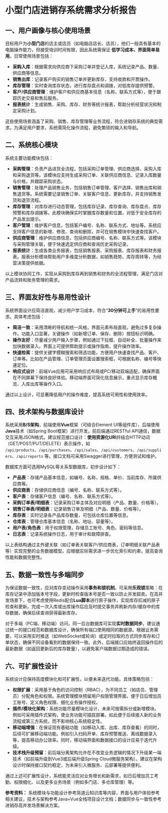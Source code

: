 # 小型门店进销存系统需求分析报告

## 一、用户画像与核心使用场景

目标用户为**小型门店**的店主或店员（如电脑店店长、店员），他们一般具有基本的电脑操作能力，但接受培训时间有限，因此系统需保证 **低学习成本、界面简单易用**。日常使用场景包括：

* **采购入库**：根据需求向供应商下采购订单并登记入库，系统记录产品、数量、供应商等信息。
* **销售出库**：记录客户购买的销售订单并更新库存，支持收款和开票操作。
* **库存管理**：实时查询库存状态，进行库存盘点和调拨，对低库存提供预警。
* **客户/供应商管理**：维护客户和供应商基本信息（名称、联系方式等），便于跟踪历史交易和售后服务。
* **报表统计**：生成销售、采购、库存、财务等统计报表，帮助分析经营状况和制定采购计划。

这些使用场景涵盖了采购、销售、库存管理等业务流程，符合进销存系统的典型需求。为满足用户要求，系统需简化操作流程，避免繁琐的输入和导航。

## 二、系统核心模块

系统主要功能模块包括：

* **采购管理**：负责产品进货全流程，包括采购订单管理、供应商选择、采购入库和采购退货等。该模块应支持生成采购订单、关联供应商信息、记录入库数量与价格，并跟踪采购状态。
* **销售管理**：处理产品销售业务，包括销售订单管理、客户选择、销售出库和销售退货等。系统需要记录销售订单、关联客户信息、更新库存，并支持销售发货和退货流程。
* **库存管理**：对库存进行动态管理，包括库存记录、库存查询、库存盘点、库存预警和库存调拨等。此模块确保实时掌握库存数量和位置，对低于安全库存的产品发出提示。
* **客户管理**：维护客户信息，包括客户编号、名称、联系方式、地址等。系统应支持客户信息的新增、修改、查询和删除，并可在销售模块中快速查找客户。
* **供应商管理**：维护供应商信息，包括供应商编号、名称、联系方式等。该模块与采购管理关联，便于快速选定供应商和查询历史采购记录。
* **报表统计**：生成各类业务报表，包括销售报表、采购报表、库存报表和财务报表。报表分析模块帮助用户多维度分析数据，如销售趋势、库存周转等，为经营决策提供依据。

以上模块协同工作，实现从采购到库存再到销售和财务的全流程管理，满足门店对产品流转和账务管理的需求。

## 三、界面友好性与易用性设计

系统界面设计应简洁直观，减少用户学习成本，符合“**30分钟可上手**”的易用性要求。具体考虑包括：

* **简洁一致**：采用清晰的导航和统一风格，界面元素布局直观，避免过多复杂操作。功能入口显著，关键操作（如新增订单、保存、删除）按钮标识明确。
* **操作友好**：尽量减少用户输入步骤，例如通过下拉框、自动补全、批量操作来加快数据录入。界面上可提供帮助提示或操作指南，提升操作效率。
* **快速检索**：提供关键字模糊搜索和筛选功能，方便用户快速查找产品、客户、订单等。比如在产品管理、订单管理页面设置搜索框，可根据名称、编号等快速定位。
* **响应式设计**：前端Vue应用可采用响应式布局或PC/移动双端适配，确保界面在不同屏幕下保持良好体验。移动端界面可简化信息展示，重点显示库存概览、入库出库等操作入口。

通过以上设计，可显著降低用户的操作难度，提高系统可用性和使用效率。

## 四、技术架构与数据库设计

系统采用**B/S架构**，前端使用**Vue**框架（可结合Element UI等组件库），后端使用**Java**技术（如Spring Boot框架）进行开发。前后端通过RESTful API通信，数据交互采用JSON格式。建议规范接口设计：**使用资源化URI**并结合HTTP动词（GET/POST/PUT/DELETE）表示操作，如 `/api/products`、`/api/purchases`、`/api/sales`、`/api/customers`、`/api/suppliers`、`/api/reports` 等。接口文档可采用Swagger进行管理，方便测试和维护。

数据库方面可选用MySQL等关系型数据库，初步设计如下：

* **产品表**：存储产品基本信息，如编号、名称、规格、单价、当前库存、所属供应商等。
* **供应商表**：存储供应商信息（编号、名称、联系方式等）。
* **客户表**：存储客户信息（编号、名称、联系方式等）。
* **采购订单表/明细表**：记录采购订单主体及对应明细（产品、数量、价格等）。
* **销售订单表/明细表**：记录销售订单及明细（产品、数量、价格等）。
* **库存表**：实时记录各产品库存数量，可包括仓库位置等信息。
* **仓库表**：管理仓库基本信息（名称、地址、容量等）。
* **用户表/角色表**：用于权限管理，存储员工账号、角色、密码等信息。
* **日志表**：记录系统操作日志，用于审计和故障排查。

以上表结构通过主外键关联（如订单表关联客户/供应商表，订单明细关联产品表等）实现完整的业务数据模型。应根据实际需求进一步优化索引和约束，提高查询性能和数据完整性。

## 五、数据一致性与多端同步

为保证数据一致性，应对库存变动操作采用**事务和锁机制**。可采用**乐观锁**策略：在库存记录中添加版本号字段，更新时检查版本号是否一致以防止并发超卖。在高并发场景下，也可考虑使用Redis配合**Lua脚本**进行原子操作，实现库存扣减的原子检查和更新。完成一次入库或出库操作后应及时提交事务并刷新内存/缓存中的库存数据，确保后续查询获得最新库存。

对于多端（PC端、移动端）访问，同一后台数据库可实现**实时数据同步**。建议通过统一的接口规范和数据库设计，确保所有端口使用相同的数据源。根据业务需要，可以采用实时推送（如WebSocket或轮询）或定时拉取的方式同步库存和订单状态，确保不同设备看到的数据保持一致。此外，后端接口应始终返回操作后的最新数据（如返回更新后的库存数量），以避免客户端数据过期造成的错误。

## 六、可扩展性设计

系统设计应保持高度模块化和可扩展性，以便未来迭代功能。具体策略包括：

* **权限扩展**：采用基于角色的访问控制（RBAC），为不同员工（如店员、管理员）分配角色和权限。系统管理模块预留用户权限管理界面，便于日后增加员工账号、定义角色权限、细化业务操作授权。
* **插件/模块化架构**：系统功能尽量模块化设计，未来可按需拆分或新增模块。例如可采用插件式架构，使业务功能可插拔部署。如此便于后续接入新的业务流程或第三方系统，而不影响核心系统稳定性。
* **移动端增强**：在保证现有基础功能（如移动入库、出库、库存查看）的同时，后续可扩展移动端功能。例如引入扫码开单、库存预警推送、离线数据录入等，提高移动办公效率。同时，移动端界面和数据接口的设计应易于迭代升级。
* **技术栈升级预留**：前后端分离架构允许在不改变业务逻辑的情况下升级某一端技术（如前端升级到Vue3或后端升级Spring Cloud微服务架构）。建议在架构设计时保持接口契约稳定，为未来引入微服务、云部署等提供便利。

通过上述可扩展性设计，系统能灵活应对业务增长和新需求，如日后增加员工考勤、权限细化、以及更多业务场景（例如多门店、多仓库管理）等。

**参考资料：** 系统模块与功能设计参考简道云知识库等内容，界面与用户体验参考相关建议，技术与架构参考Java+Vue全栈项目设计文档；数据同步与一致性参考进销存高并发场景解决方案。
